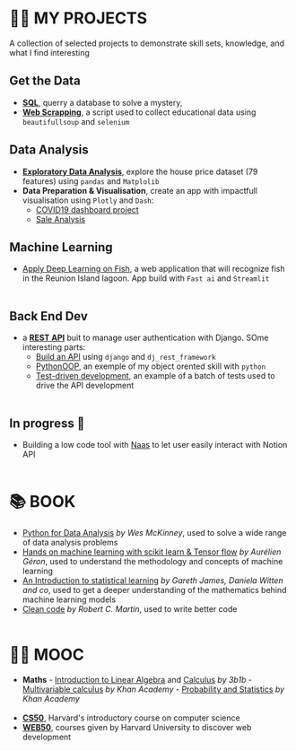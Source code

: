 # 👨‍💻 MY PROJECTS

A collection of selected projects to demonstrate skill sets, knowledge, and what I find interesting
<br>

## Get the Data

- **[SQL](SQL/solve_the_mystery.ipynb)**, querry a database to solve a mystery,
- **[Web Scrapping](https://github.com/axelearning/my-learning-path/tree/master/Web_Scraping)**, a script used to collect educational data using `beautifullsoup` and `selenium`
  <br>

## Data Analysis

- **[Exploratory Data Analysis](https://www.kaggle.com/axelito974/data-exploration-with-python)**, explore the house price dataset (79 features) using `pandas` and `Matplolib`
- **Data Preparation & Visualisation**, create an app with impactfull visualisation using `Plotly` and `Dash`:
  - [COVID19 dashboard project](https://github.com/axelearning/covid19_dashboard)
  - [Sale Analysis](https://github.com/axelearning/sale_analysis)
    <br>

## Machine Learning

- [Apply Deep Learning on Fish](https://github.com/axelearning/fish_and_chips), a web application that will recognize fish in the Reunion Island lagoon. App build with `Fast ai` and `Streamlit`
  <!-- - [Advanced Regression Techniques](), used advanced regression technique to predict the price of an house -->
    <br>
    <br>

## Back End Dev

- a **[REST API](https://github.com/axelearning/REST-authentication-API)** buit to manage user authentication with Django. SOme interesting parts:
  - [Build an API](https://github.com/axelearning/REST-authentication-API) using `django` and `dj_rest_framework`
  - [PythonOOP](https://github.com/axelearning/REST-authentication-API/tree/master/authentication/helper), an exemple of my object orented skill with `python`
  - [Test-driven development](https://github.com/axelearning/REST-authentication-API/tree/master/tests/tests_authentication), an example of a batch of tests used to drive the API development
    <br>
    <br>

## In progress 🚧

- Building a low code tool with [Naas](https://github.com/jupyter-naas) to let user easily interact with Notion API
  <br>
  <br>

# 📚 BOOK

- [Python for Data Analysis](https://www.oreilly.com/library/view/python-for-data/9781449323592/) _by Wes McKinney_, used to solve a wide range of data analysis problems
- [Hands on machine learning with scikit learn & Tensor flow](https://www.amazon.fr/Hands-Machine-Learning-Scikit-learn-Tensorflow-dp-1492032646/dp/1492032646/ref=dp_ob_title_bk) _by Aurélien Géron_, used to understand the methodology and concepts of machine learning
- [An Introduction to statistical learning](https://www.statlearning.com/) _by Gareth James, Daniela Witten and co_, used to get a deeper understanding of the mathematics behind machine learning models
- [Clean code](https://www.amazon.com/Clean-Code-Handbook-Software-Craftsmanship/dp/0132350882) _by Robert C. Martin_, used to write better code
  <br>
  <br>

# 👩‍🏫 MOOC

- **Maths** - [Introduction to Linear Algebra](https://www.youtube.com/playlist?list=PLZHQObOWTQDPD3MizzM2xVFitgF8hE_ab) and [Calculus](https://www.youtube.com/playlist?list=PLZHQObOWTQDMsr9K-rj53DwVRMYO3t5Yr) _by 3b1b_ - [Multivariable calculus](https://www.khanacademy.org/math/multivariable-calculus) _by_ _Khan Academy_ - [Probability and Statistics](https://www.khanacademy.org/math/statistics-probability) _by Khan Academy_
  <br>
  <br>
- **[CS50](https://cs50.harvard.edu/x/2021/)**, Harvard's introductory course on computer science
- **[WEB50](https://cs50.harvard.edu/web/2020/)**, courses given by Harvard University to discover web development
  <br>
  <br>
